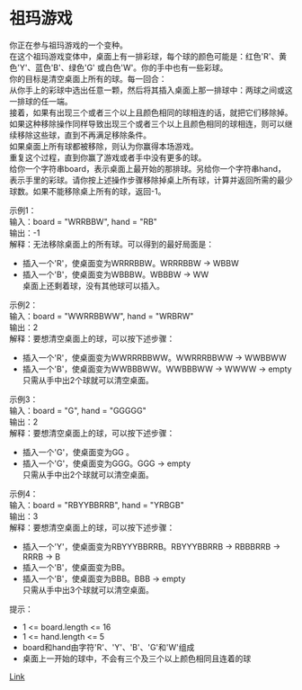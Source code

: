 <h1>祖玛游戏</h1>

你正在参与祖玛游戏的一个变种。</br>
在这个祖玛游戏变体中，桌面上有一排彩球，每个球的颜色可能是：红色'R'、黄色'Y'、蓝色'B'、绿色'G' 或白色'W'。你的手中也有一些彩球。</br>
你的目标是清空桌面上所有的球。每一回合：</br>
从你手上的彩球中选出任意一颗，然后将其插入桌面上那一排球中：两球之间或这一排球的任一端。</br>
接着，如果有出现三个或者三个以上且颜色相同的球相连的话，就把它们移除掉。</br>
如果这种移除操作同样导致出现三个或者三个以上且颜色相同的球相连，则可以继续移除这些球，直到不再满足移除条件。</br>
如果桌面上所有球都被移除，则认为你赢得本场游戏。</br>
重复这个过程，直到你赢了游戏或者手中没有更多的球。</br>
给你一个字符串board，表示桌面上最开始的那排球。另给你一个字符串hand，表示手里的彩球。请你按上述操作步骤移除掉桌上所有球，计算并返回所需的最少球数。如果不能移除桌上所有的球，返回-1。</br>

示例1：</br>
输入：board = "WRRBBW", hand = "RB"</br>
输出：-1</br>
解释：无法移除桌面上的所有球。可以得到的最好局面是：</br>
- 插入一个'R'，使桌面变为WRRRBBW。WRRRBBW -> WBBW</br>
- 插入一个'B'，使桌面变为WBBBW。WBBBW -> WW</br>
  桌面上还剩着球，没有其他球可以插入。</br>

示例2：</br>
输入：board = "WWRRBBWW", hand = "WRBRW"</br>
输出：2</br>
解释：要想清空桌面上的球，可以按下述步骤：</br>
- 插入一个'R'，使桌面变为WWRRRBBWW。WWRRRBBWW -> WWBBWW</br>
- 插入一个'B'，使桌面变为WWBBBWW。WWBBBWW -> WWWW -> empty</br>
  只需从手中出2个球就可以清空桌面。</br>

示例3：</br>
输入：board = "G", hand = "GGGGG"</br>
输出：2</br>
解释：要想清空桌面上的球，可以按下述步骤：</br>
- 插入一个'G'，使桌面变为GG 。</br>
- 插入一个'G'，使桌面变为GGG。GGG -> empty</br>
  只需从手中出2个球就可以清空桌面。</br>

示例4：</br>
输入：board = "RBYYBBRRB", hand = "YRBGB"</br>
输出：3</br>
解释：要想清空桌面上的球，可以按下述步骤：</br>
- 插入一个'Y'，使桌面变为RBYYYBBRRB。RBYYYBBRRB -> RBBBRRB -> RRRB -> B</br>
- 插入一个'B'，使桌面变为BB。</br>
- 插入一个'B'，使桌面变为BBB。BBB -> empty</br>
  只需从手中出3个球就可以清空桌面。</br>

提示：
- 1 <= board.length <= 16
- 1 <= hand.length <= 5
- board和hand由字符'R'、'Y'、'B'、'G'和'W'组成
- 桌面上一开始的球中，不会有三个及三个以上颜色相同且连着的球

[Link](https://leetcode-cn.com/problems/zuma-game/)
